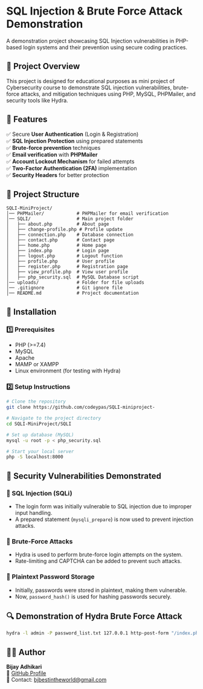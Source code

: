 # SQL Injection & Brute Force Attack Demonstration 

A demonstration project showcasing SQL Injection vulnerabilities in PHP-based login systems and their prevention using secure coding practices.  

## 📌 Project Overview  

This project is designed for educational purposes as mini project of Cybersecurity course to demonstrate SQL injection vulnerabilities, brute-force attacks, and mitigation techniques using PHP, MySQL, PHPMailer, and security tools like Hydra.  

## 🚀 Features  

✅ Secure **User Authentication** (Login & Registration)  
✅ **SQL Injection Protection** using prepared statements  
✅ **Brute-force prevention** techniques  
✅ **Email verification** with **PHPMailer**  
✅ **Account Lockout Mechanism** for failed attempts  
✅ **Two-Factor Authentication (2FA)** implementation  
✅ **Security Headers** for better protection 

## 📂 Project Structure  

```
SQLI-MiniProject/
│── PHPMailer/            # PHPMailer for email verification  
│── SQLI/                 # Main project folder  
│   ├── about.php         # About page  
│   ├── change-profile.php # Profile update  
│   ├── connection.php    # Database connection  
│   ├── contact.php       # Contact page  
│   ├── home.php          # Home page  
│   ├── index.php         # Login page  
│   ├── logout.php        # Logout function  
│   ├── profile.php       # User profile  
│   ├── register.php      # Registration page  
│   ├── view_profile.php  # View user profile  
│   ├── php_security.sql  # MySQL Database script  
│── uploads/              # Folder for file uploads  
│── .gitignore            # Git ignore file  
│── README.md             # Project documentation  
```

## 🔧 Installation  

### 1️⃣ Prerequisites  
- PHP (>=7.4)  
- MySQL  
- Apache  
- MAMP or XAMPP  
- Linux environment (for testing with Hydra)  

### 2️⃣ Setup Instructions  

```sh
# Clone the repository
git clone https://github.com/codeypas/SQLI-miniproject-

# Navigate to the project directory
cd SQLI-MiniProject/SQLI

# Set up database (MySQL)
mysql -u root -p < php_security.sql

# Start your local server
php -S localhost:8000
```

## 🔑 Security Vulnerabilities Demonstrated  

### 🛑 SQL Injection (SQLi)  
- The login form was initially vulnerable to SQL injection due to improper input handling.  
- A prepared statement (`mysqli_prepare`) is now used to prevent injection attacks.  

### 🛑 Brute-Force Attacks  
- Hydra is used to perform brute-force login attempts on the system.  
- Rate-limiting and CAPTCHA can be added to prevent such attacks.  

### 🛑 Plaintext Password Storage  
- Initially, passwords were stored in plaintext, making them vulnerable.  
- Now, `password_hash()` is used for hashing passwords securely.  

## 🔍 Demonstration of Hydra Brute Force Attack  

```sh
hydra -l admin -P password_list.txt 127.0.0.1 http-post-form "/index.php:username=^USER^&password=^PASS^:Invalid username or password"
``` 

## 👨‍💻 Author  

**Bijay Adhikari**  
📌 [GitHub Profile](https://github.com/codeypas)  
📧 Contact: bjbestintheworld@gmail.com  

